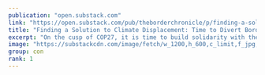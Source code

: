 ```yaml
---
publication: "open.substack.com"
link: "https://open.substack.com/pub/theborderchronicle/p/finding-a-solution-to-climate-displacement"
title: "Finding a Solution to Climate Displacement: Time to Divert Border Enforcement Billions into Loss and Damage Finance"
excerpt: "On the cusp of COP27, it is time to build solidarity with the increasing millions displaced by climate, not more deadly walls."
image: "https://substackcdn.com/image/fetch/w_1200,h_600,c_limit,f_jpg,q_auto:good,fl_progressive:steep/https%3A%2F%2Fbucketeer-e05bbc84-baa3-437e-9518-adb32be77984.s3.amazonaws.com%2Fpublic%2Fimages%2F14743734-118b-4edc-8ac0-2721fa3ffcf9_4032x3024.jpeg"
group: con
rank: 1
---
```

